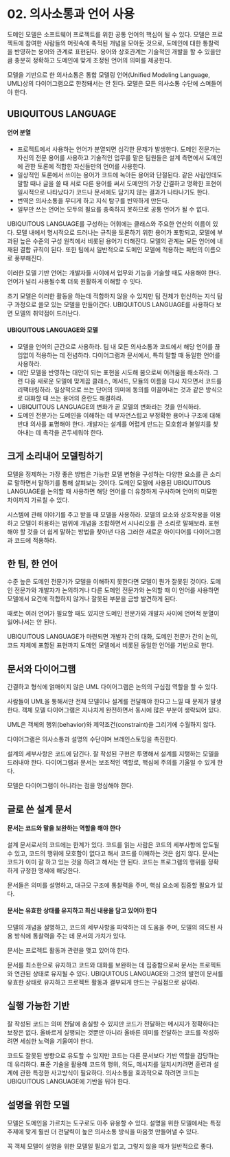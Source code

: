 # 02. 의사소통과 언어 사용

도메인 모델은 소프트웨어 프로젝트를 위한 공통 언어의 핵심이 될 수 있다.
모델은 프로젝트에 참여한 사람들의 머릿속에 축적된 개념을 모아둔 것으로, 도메인에 대한 통찰력을 반영하는 용어와 관계로 표현된다.
용어와 상호관계는 기술적인 개발을 할 수 있을만큼 충분히 정확하고 도메인에 맞게 조정된 언어의 의미를 제공한다.

모델을 기반으로 한 의사소통은 통합 모델링 언어(Unified Modeling Language, UML)상의 다이어그램으로 한정돼서는 안 된다.
모델은 모든 의사소통 수단에 스며들어야 한다.

## UBIQUITOUS LANGUAGE

#### 언어 분열

* 프로젝트에서 사용하는 언어가 분열되면 심각한 문제가 발생한다. 도메인 전문가는 자신의 전문 용어를 사용하고 기술적인 업무를 맡은 팀원들은 설계 측면에서 도메인에 관한 토론에 적합한 자신들만의 언어를 사용한다.
* 일상적인 토론에서 쓰이는 용어가 코드에 녹아든 용어와 단절된다. 
같은 사람인데도 말할 때나 글을 쓸 때 서로 다른 용어를 써서 도메인의 가장 간결하고 명확한 표현이 일시적으로 나타났다가 코드나 문서에도 담기지 않는 결과가 나타나기도 한다.
* 번역은 의사소통을 무디게 하고 지식 탐구를 빈약하게 만든다.
* 일부만 쓰는 언어는 모두의 필요를 충족하지 못하므로 공통 언어가 될 수 없다.

UBIQUITOUS LANGUAGE를 구성하는 어휘에는 클래스와 주요한 연산의 이름이 있다.
모델 내에서 명시적으로 드러나는 규칙을 토론하기 위한 용어가 포함되고, 모델에 부과된 높은 수준의 구성 원칙에서 비롯된 용어가 더해진다.
모델의 관계는 모든 언어에 내재된 결합 규칙이 된다.
또한 팀에서 일반적으로 도메인 모델에 적용하는 패턴의 이름으로 풍부해진다.

이러한 모델 기반 언어는 개발자들 사이에서 업무와 기능을 기술할 때도 사용해야 한다. 언어가 널리 사용될수록 더욱 원활하게 이해할 수 잇다.

초기 모델은 이러한 활동을 하는데 적합하지 않을 수 있지만 팀 전체가 헌신하는 지식 탐구 과정으로 쓸모 있는 모델을 만들어간다.
UBIQUITOUS LANGUAGE를 사용하다 보면 모델의 취약점이 드러난다.


#### UBIQUITOUS LANGUAGE와 모델

* 모델을 언어의 근간으로 사용하라. 팀 내 모든 의사소통과 코드에서 해당 언어를 끊임없이 적용하는 데 전념하라. 
다이어그램과 문서에서, 특히 말할 때 동일한 언어를 사용하라.
* 대안 모델을 반영하는 대안이 되는 표현을 시도해 봄으로써 어려움을 해소하라. 
그런 다음 새로운 모델에 맞게끔 클래스, 메서드, 모듈의 이름을 다시 지으면서 코드를 리팩터링하라. 
일상적으로 쓰는 단어의 의미에 동의를 이끌어내는 것과 같은 방식으로 대화할 때 쓰는 용어의 혼란도 해결하라.
* UBIQUITOUS LANGUAGE의 변화가 곧 모델의 변화라는 것을 인식하라.
* 도메인 전문가는 도메인을 이해하는 데 부자연스럽고 부정확한 용어나 구조에 대해 반대 의사를 표명해야 한다.
개발자는 설계를 어렵게 만드는 모호함과 불일치를 찾아내는 데 촉각을 곤두세워야 한다.

## 크게 소리내어 모델링하기

모델을 정제하는 가장 좋은 방법은 가능한 모델 변형을 구성하는 다양한 요소를 큰 소리로 말하면서 말하기를 통해 살펴보는 것이다.
도메인 모델에 사용된 UBIQUITOUS LANGUAGE를 논의할 때 사용하면 해당 언어를 더 유창하게 구사하며 언어의 미묘한 차이까지 가르칠 수 있다.

시스템에 관해 이야기를 주고 받을 때 모델을 사용하라. 모델의 요소와 상호작용을 이용하고 모델이 허용하는 범위에 개념을 조합하면서 시나리오를 큰 소리로 말해보라.
표현해야 할 것을 더 쉽게 말하는 방법을 찾아낸 다음 그러한 새로운 아이디어를 다이어그램과 코드에 적용하라.


## 한 팀, 한 언어

수준 높은 도메인 전문가가 모델을 이해하지 못한다면 모델이 뭔가 잘못된 것이다.
도메인 전문가와 개발자가 논의하거나 다른 도메인 전문가와 논의할 때 이 언어를 사용하면 모델에서 요건에 적합하지 않거나 잘못된 부분을 금방 발견하게 된다.

때로는 여러 언어가 필요할 때도 있지만 도메인 전문가와 개발자 사이에 언어적 분열이 일어나서는 안 된다. 

UBIQUITOUS LANGUAGE가 마련되면 개발자 간의 대화, 도메인 전문가 간의 논의, 코드 자체에 포함된 표현까지 도메인 모델에서 비롯된 동일한 언어를 기반으로 한다.


## 문서와 다이어그램

간결하고 형식에 얽매이지 않은 UML 다이어그램은 논의의 구심점 역할을 할 수 있다.

사람들이 UML을 통해서만 전체 모델이나 설계를 전달해야 한다고 느낄 때 문제가 발생한다.
객체 모델 다이어그램은 지나치게 완전하면서 동시에 많은 부분이 생략되어 있다.

UML은 객체의 행위(behavior)와 제약조건(constraint)을 그리기에 수월하지 않다. 

다이어그램은 의사소통과 설명의 수단이며 브레인스토밍을 촉진한다.

설계의 세부사항은 코드에 담긴다. 잘 작성된 구현은 투명해서 설계를 지탱하는 모델을 드러내야 한다.
다이어그램과 문서는 보조적인 역할로, 핵심에 주의를 기울일 수 있게 한다. 

모델은 다이어그램이 아니라는 점을 명심해야 한다.


## 글로 쓴 설계 문서

#### 문서는 코드와 말을 보완하는 역할을 해야 한다

설계 문서로서의 코드에는 한계가 있다. 코드를 읽는 사람은 코드의 세부사항에 압도될 수 있고, 코드의 행위에 모호함이 없다고 해서 코드를 이해하는 것은 쉽지 않다.
문서는 코드가 이미 잘 하고 있는 것을 하려고 해서는 안 된다.
코드는 프로그램의 행위를 정확하게 규정한 명세에 해당한다.

문서들은 의미를 설명하고, 대규모 구조에 통찰력을 주며, 핵심 요소에 집중할 필요가 있다.

#### 문서는 유효한 상태를 유지하고 최신 내용을 담고 있어야 한다

모델의 개념을 설명하고, 코드의 세부사항을 파악하는 데 도움을 주며, 모델의 의도된 사용 방식에 통찰력을 주는 데 문서의 가치가 있다.

문서는 프로젝트 활동과 관련을 맺고 있어야 한다.

문서를 최소한으로 유지하고 코드와 대화를 보완하는 데 집중함으로써 문서는 프로젝트와 연관된 상태로 유지될 수 있다.
UBIQUITOUS LANGUAGE와 그것의 발전이 문서를 유효한 상태로 유지하고 프로젝트 활동과 결부되게 만드는 구심점으로 삼아라.


## 실행 가능한 기반

잘 작성된 코드는 의미 전달에 충실할 수 있지만 코드가 전달하는 메시지가 정확하다는 보장은 없다.
올바르게 실행되는 것뿐만 아니라 올바른 의미를 전달하는 코드를 작성하려면 세심한 노력을 기울여야 한다.

코드도 잘못된 방향으로 유도할 수 있지만 코드는 다른 문서보다 기반 역할을 감당하는 데 유리하다. 
표준 기술을 활용해 코드의 행위, 의도, 메시지를 일치시키려면 훈련과 설계에 관한 특정한 사고방식이 필요하다. 
의사소통을 효과적으로 하려면 코드는 UBIQUITOUS LANGUAGE에 기반을 둬야 한다.


## 설명을 위한 모델

모델은 도메인을 가르치는 도구로도 아주 유용할 수 있다. 설명을 위한 모델에서는 특정 주제에 맞게 훨씬 더 전달력이 높은 의사소통 방식을 마음껏 만들어낼 수 있다.

꼭 객체 모델이 설명을 위한 모델일 필요가 없고, 그렇지 않을 때가 일반적으로 좋다. 

